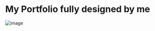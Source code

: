 # My Portfolio fully designed by me
![image](https://github.com/farshileader/salman.io/assets/161561512/d3f38dad-b262-405f-a5ad-341cc0a16fdb)
